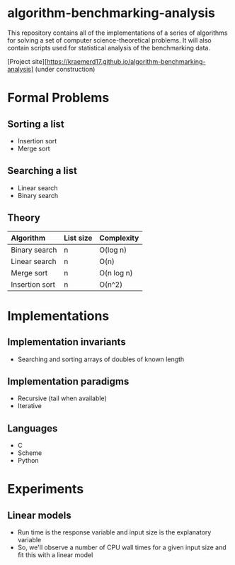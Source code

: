 # algorithm-benchmarking-analysis
This repository contains all of the implementations of a series of algorithms
for solving a set of computer science-theoretical problems. It will also
contain scripts used for statistical analysis of the benchmarking data.

[Project site][https://kraemerd17.github.io/algorithm-benchmarking-analysis] (under construction)


# Formal Problems

## Sorting a list

* Insertion sort
* Merge sort

## Searching a list

* Linear search
* Binary search

## Theory

| Algorithm | List size | Complexity |
|:----------|:----------|:-----------|
| Binary search | n | O(log n) |
| Linear search | n | O(n) |
| Merge sort | n | O(n log n) |
| Insertion sort | n | O(n^2) |

# Implementations

## Implementation invariants

* Searching and sorting arrays of doubles of known length

## Implementation paradigms

* Recursive (tail when available)
* Iterative 

## Languages

* C
* Scheme
* Python

# Experiments

## Linear models

* Run time is the response variable and input size is the explanatory variable
* So, we'll observe a number of CPU wall times for a given input size and fit this with a linear model
